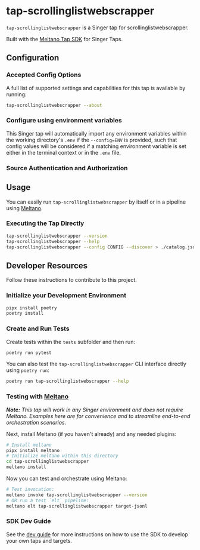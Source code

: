 # tap-scrollinglistwebscrapper

`tap-scrollinglistwebscrapper` is a Singer tap for scrollinglistwebscrapper.

Built with the [Meltano Tap SDK](https://sdk.meltano.com) for Singer Taps.

<!--

Developer TODO: Update the below as needed to correctly describe the install procedure. For instance, if you do not have a PyPi repo, or if you want users to directly install from your git repo, you can modify this step as appropriate.

## Installation

Install from PyPi:

```bash
pipx install tap-scrollinglistwebscrapper
```

Install from GitHub:

```bash
pipx install git+https://github.com/ORG_NAME/tap-scrollinglistwebscrapper.git@main
```

-->

## Configuration

### Accepted Config Options

<!--
Developer TODO: Provide a list of config options accepted by the tap.

This section can be created by copy-pasting the CLI output from:

```
tap-scrollinglistwebscrapper --about --format=markdown
```
-->

A full list of supported settings and capabilities for this
tap is available by running:

```bash
tap-scrollinglistwebscrapper --about
```

### Configure using environment variables

This Singer tap will automatically import any environment variables within the working directory's
`.env` if the `--config=ENV` is provided, such that config values will be considered if a matching
environment variable is set either in the terminal context or in the `.env` file.

### Source Authentication and Authorization

<!--
Developer TODO: If your tap requires special access on the source system, or any special authentication requirements, provide those here.
-->

## Usage

You can easily run `tap-scrollinglistwebscrapper` by itself or in a pipeline using [Meltano](https://meltano.com/).

### Executing the Tap Directly

```bash
tap-scrollinglistwebscrapper --version
tap-scrollinglistwebscrapper --help
tap-scrollinglistwebscrapper --config CONFIG --discover > ./catalog.json
```

## Developer Resources

Follow these instructions to contribute to this project.

### Initialize your Development Environment

```bash
pipx install poetry
poetry install
```

### Create and Run Tests

Create tests within the `tests` subfolder and
  then run:

```bash
poetry run pytest
```

You can also test the `tap-scrollinglistwebscrapper` CLI interface directly using `poetry run`:

```bash
poetry run tap-scrollinglistwebscrapper --help
```

### Testing with [Meltano](https://www.meltano.com)

_**Note:** This tap will work in any Singer environment and does not require Meltano.
Examples here are for convenience and to streamline end-to-end orchestration scenarios._

<!--
Developer TODO:
Your project comes with a custom `meltano.yml` project file already created. Open the `meltano.yml` and follow any "TODO" items listed in
the file.
-->

Next, install Meltano (if you haven't already) and any needed plugins:

```bash
# Install meltano
pipx install meltano
# Initialize meltano within this directory
cd tap-scrollinglistwebscrapper
meltano install
```

Now you can test and orchestrate using Meltano:

```bash
# Test invocation:
meltano invoke tap-scrollinglistwebscrapper --version
# OR run a test `elt` pipeline:
meltano elt tap-scrollinglistwebscrapper target-jsonl
```

### SDK Dev Guide

See the [dev guide](https://sdk.meltano.com/en/latest/dev_guide.html) for more instructions on how to use the SDK to
develop your own taps and targets.
